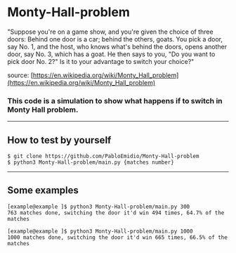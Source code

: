  # Monty-Hall-problem

"Suppose you're on a game show, and you're given the choice of three doors: Behind one door is a car; behind the others, goats. You pick a door, say No. 1, and the host, who knows what's behind the doors, opens another door, say No. 3, which has a goat. He then says to you, "Do you want to pick door No. 2?" Is it to your advantage to switch your choice?"

source: [https://en.wikipedia.org/wiki/Monty_Hall_problem](https://en.wikipedia.org/wiki/Monty_Hall_problem)

### This code is a simulation to show what happens if to switch in Monty Hall problem. 

---

## How to test by yourself
```
$ git clone https://github.com/PabloEmidio/Monty-Hall-problem
$ python3 Monty-Hall-problem/main.py {matches number}
```

---

## Some examples
```
[example@example ]$ python3 Monty-Hall-problem/main.py 300
763 matches done, switching the door it'd win 494 times, 64.7% of the matches
```
```
[example@example ]$ python3 Monty-Hall-problem/main.py 1000
1000 matches done, switching the door it'd win 665 times, 66.5% of the matches
```
